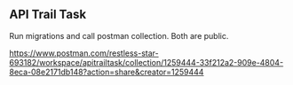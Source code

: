 ## API Trail Task

Run migrations and call postman collection. Both are public.

https://www.postman.com/restless-star-693182/workspace/apitrailtask/collection/1259444-33f212a2-909e-4804-8eca-08e2171db148?action=share&creator=1259444
